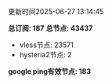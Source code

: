 更新时间2025-06-27 13:14:45

**总订阅: 187**
**总节点: 43437**
- vless节点: 23571
- hysteria2节点: 2

**google ping有效节点: 183**

